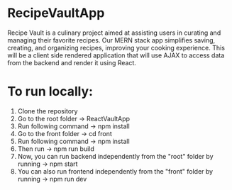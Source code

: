 # RecipeVaultApp
Recipe Vault is a culinary project aimed at assisting users in curating and managing their favorite recipes.  Our MERN stack app simplifies saving, creating, and organizing recipes, improving your cooking experience.  This will be a client side rendered application that will use AJAX to access data from the backend and render it using React.

# To run locally:
1. Clone the repository
2. Go to the root folder -> ReactVaultApp
3. Run following command -> npm install
4. Go to the front folder -> cd front
5. Run following command -> npm install
6. Then run -> npm run build
7. Now, you can run backend independently from the "root" folder by running -> npm start
8. You can also run frontend independently from the "front" folder by running -> npm run dev
